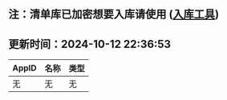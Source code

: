 ## 注：清单库已加密想要入库请使用 ([入库工具](https://github.com/BlankTMing/ManifestAutoUpdate/releases))

## 更新时间：2024-10-12 22:36:53
| AppID | 名称 | 类型  |
| :-------------------- | :----------------------------- | :----------- |
| 无 | 无 | 无 |
